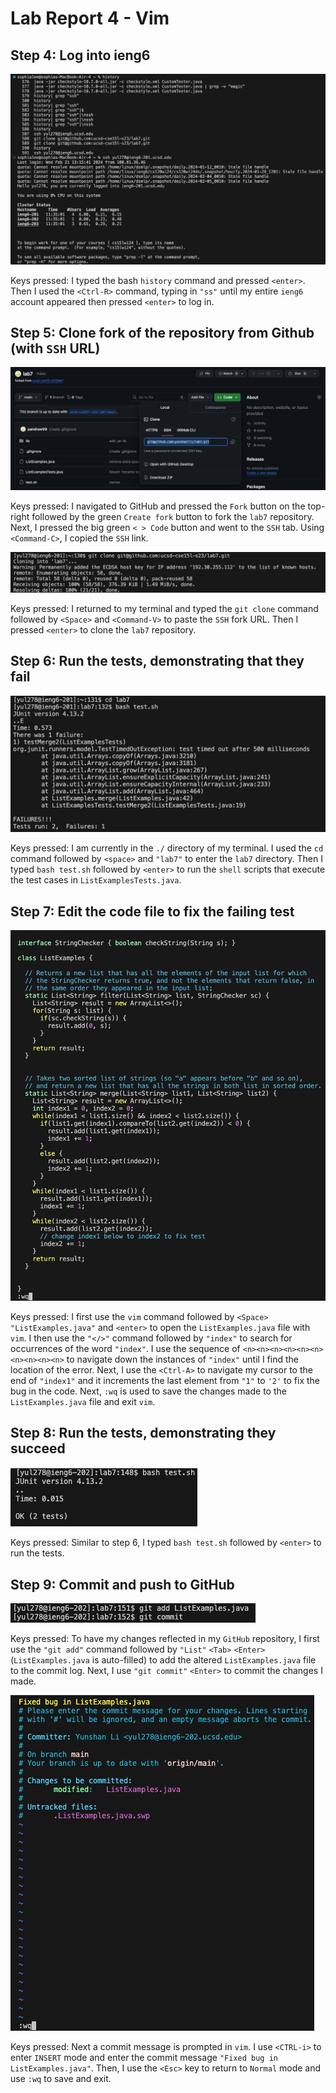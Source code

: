 # Lab Report 4 - Vim
## Step 4: Log into ieng6
![Image](lab4(1).png)

Keys pressed: I typed the bash ```history``` command and pressed ```<enter>```. Then I used the ```<Ctrl-R>``` command, typing in ```"ss"``` until my entire ```ieng6``` account appeared then pressed ```<enter>``` to log in. 


## Step 5: Clone fork of the repository from Github (with ```SSH``` URL)
![Image](lab4(fork).png)

Keys pressed: I navigated to GitHub and pressed the ```Fork``` button on the top-right followed by the green ```Create fork``` button to fork the ```lab7``` repository. Next, I pressed the big green ```< > Code``` button and went to the ```SSH``` tab. Using ```<Command-C>```, I copied the ```SSH``` link. 

![Image](lab4(2).png)

Keys pressed: I returned to my terminal and typed the ```git clone``` command followed by ```<Space>``` and ```<Command-V>``` to paste the ```SSH``` fork URL. Then I pressed ```<enter>``` to clone the ```lab7``` repository.

## Step 6: Run the tests, demonstrating that they fail
![Image](lab4(3).png)

Keys pressed: I am currently in the ```./``` directory of my terminal. I used the ```cd``` command followed by ```<space>``` and ```"lab7"``` to enter the ```lab7``` directory. Then I typed ```bash test.sh``` followed by ```<enter>``` to run the ```shell``` scripts that execute the test cases in ```ListExamplesTests.java```. 

## Step 7: Edit the code file to fix the failing test
![Image](lab4(4).png)

Keys pressed: I first use the ```vim``` command followed by ```<Space>``` ```"ListExamples.java"``` and ```<enter>``` to open the ```ListExamples.java``` file with ```vim```. I then use the ```"</>"``` command followed by ```"index"``` to search for occurrences of the word ```"index"```. I use the sequence of ```<n><n><n><n><n><n><n><n><n><n>``` to navigate down the instances of ```"index"``` until I find the location of the error. Next, I use the ```<Ctrl-A>``` to navigate my cursor to the end of ```"index1"``` and it increments the last element from ```"1"``` to ```'2'``` to fix the bug in the code. Next, ```:wq``` is used to save the changes made to the ```ListExamples.java``` file and exit ```vim```. 

## Step 8: Run the tests, demonstrating they succeed
![Image](lab4(5).png)

Keys pressed: Similar to step 6, I typed ```bash test.sh``` followed by ```<enter>``` to run the tests. 

## Step 9: Commit and push to GitHub
![Image](lab4(6).png)

Keys pressed: To have my changes reflected in my ```GitHub``` repository, I first use the ```"git add"``` command followed by ```"List"``` ```<Tab>``` ```<Enter>```(```ListExamples.java``` is auto-filled) to add the altered ```ListExamples.java``` file to the commit log. Next, I use ```"git commit"``` ```<Enter>``` to commit the changes I made. 

![Image](lab4(7).png)

Keys pressed: Next a commit message is prompted in ```vim```. I use ```<CTRL-i>``` to enter ```INSERT``` mode and enter the commit message ```"Fixed bug in ListExamples.java"```. Then, I use the ```<Esc>``` key to return to ```Normal``` mode and use ```:wq``` to save and exit. 










